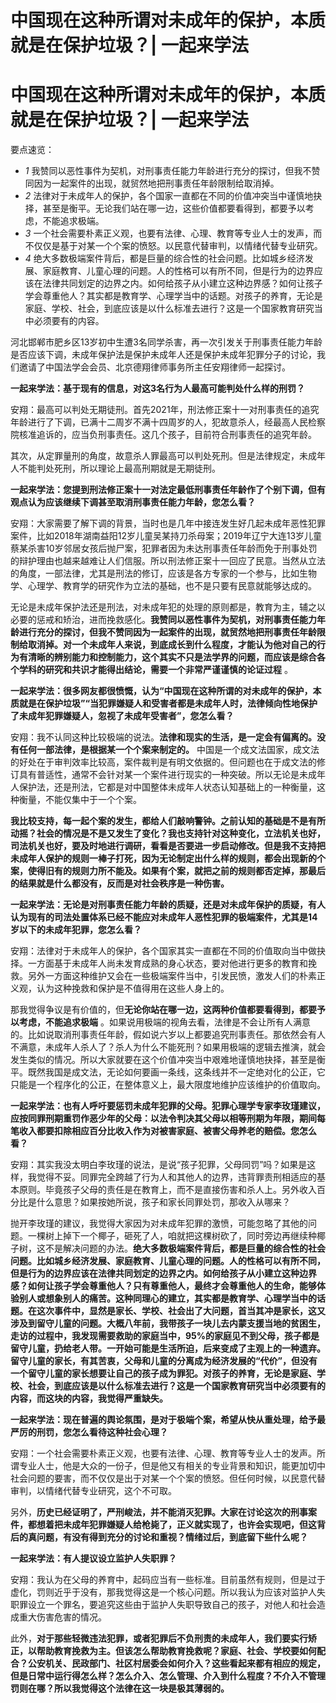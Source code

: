 # 中国现在这种所谓对未成年的保护，本质就是在保护垃圾？| 一起来学法

# 中国现在这种所谓对未成年的保护，本质就是在保护垃圾？| 一起来学法

要点速览：

  * _1_ 我赞同以恶性事件为契机，对刑事责任能力年龄进行充分的探讨，但我不赞同因为一起案件的出现，就贸然地把刑事责任年龄限制给取消掉。
  * _2_ 法律对于未成年人的保护，各个国家一直都在不同的价值冲突当中谨慎地抉择，甚至是衡平。无论我们站在哪一边，这些价值都要看得到，都要予以考虑，不能追求极端。
  * _3_ 一个社会需要朴素正义观，也要有法律、心理、教育等专业人士的发声，而不仅仅是基于对某一个个案的愤怒。以民意代替审判，以情绪代替专业研究。
  * _4_ 绝大多数极端案件背后，都是巨量的综合性的社会问题。比如城乡经济发展、家庭教育、儿童心理的问题。人的性格可以有所不同，但是行为的边界应该在法律共同划定的边界之内。如何给孩子从小建立这种边界感？如何让孩子学会尊重他人？其实都是教育学、心理学当中的话题。对孩子的养育，无论是家庭、学校、社会，到底应该是以什么标准去进行？这是一个国家教育研究当中必须要有的内容。

河北邯郸市肥乡区13岁初中生遭3名同学杀害，再一次引发关于刑事责任能力年龄是否应该下调，未成年保护法是保护未成年人还是保护未成年犯罪分子的讨论，我们邀请了中国法学会会员、北京德翔律师事务所主任安翔律师一起探讨。

**一起来学法：基于现有的信息，对这3名行为人最高可能判处什么样的刑罚？**

安翔：最高可以判处无期徒刑。首先2021年，刑法修正案十一对刑事责任的追究年龄进行了下调，已满十二周岁不满十四周岁的人，犯故意杀人，经最高人民检察院核准追诉的，应当负刑事责任。这几个孩子，目前符合刑事责任的追究年龄。

其次，从定罪量刑的角度，故意杀人罪最高可以判处死刑。但是法律规定，未成年人不能判处死刑，所以理论上最高刑期就是无期徒刑。

**一起来学法：您提到刑法修正案十一对法定最低刑事责任年龄作了个别下调，但有观点认为应该继续下调甚至取消刑事责任能力年龄，您怎么看？**

安翔：大家需要了解下调的背景，当时也是几年中接连发生好几起未成年恶性犯罪案件，比如2018年湖南益阳12岁儿童吴某持刀杀母案；2019年辽宁大连13岁儿童蔡某杀害10岁邻居女孩后抛尸案，犯罪者因为未达刑事责任年龄而免于刑事处罚的辩护理由也越来越难让人们信服。所以刑法修正案十一回应了民意。当然从立法的角度，一部法律，尤其是刑法的修订，应该是各方专家的一个参与，比如生物学、心理学、教育学的研究作为立法的基础，也不是只要有民意就能够达成的。

无论是未成年保护法还是刑法，对未成年犯的处理的原则都是，教育为主，辅之以必要的惩戒和矫治，进而挽救感化。**我赞同以恶性事件为契机，对刑事责任能力年龄进行充分的探讨，但我不赞同因为一起案件的出现，就贸然地把刑事责任年龄限制给取消掉。对一个未成年人来说，到底成长到什么程度，才能认为他对自己的行为有清晰的辨别能力和控制能力，这个其实不只是法学界的问题，而应该是综合各个学科的研究和共识才能得出结论，需要一个非常严谨谨慎的论证过程**
。

**一起来学法：很多网友都很愤慨，认为“中国现在这种所谓的对未成年的保护，本质就是在保护垃圾”“当犯罪嫌疑人和受害者都是未成年人时，法律倾向性地保护了未成年犯罪嫌疑人，忽视了未成年受害者”，您怎么看？**

安翔：我不认同这种比较极端的说法。**法律和现实的生活，是一定会有偏离的。没有任何一部法律，是根据某一个个案来制定的。**
中国是一个成文法国家，成文法的好处在于审判效率比较高，案件裁判是有明文依据的。但问题也在于成文法的修订具有普适性，通常不会针对某一个案件进行现实的一种突破。所以无论是未成年人保护法，还是刑法，它都是对中国整体未成年人状态认知基础上的一种衡量，这种衡量，不能仅集中于一个个案。

**我比较支持，每一起个案的发生，都给人们敲响警钟。之前认知的基础是不是有所动摇？社会的情况是不是又发生了变化？我也支持针对这种变化，立法机关也好，司法机关也好，要及时地进行调研，看看是否要进一步启动修改。但是我不支持把未成年人保护的规则一棒子打死，因为无论制定出什么样的规则，都会出现新的个案，使得旧有的规则力所不能及。如果有个案，就把之前的规则都否定掉，那最后的结果就是什么都没有，反而是对社会秩序是一种伤害。**

**一起来学法：无论是对刑事责任能力年龄的质疑，还是对未成年保护的质疑，有人认为现有的司法处置体系已经不能应对未成年人恶性犯罪的极端案件，尤其是14岁以下的未成年犯罪，您怎么看？**

安翔：法律对于未成年人的保护，各个国家其实一直都在不同的价值取向当中做抉择。一方面基于未成年人尚未发育成熟的身心状态，要对他进行更多的教育和挽救。另外一方面这种维护又会在一些极端案件当中，引发民愤，激发人们的朴素正义观，认为这种挽救和保护是不值得用在这些人身上的。

那我觉得争议是有价值的，但**无论你站在哪一边，这两种价值都要看得到，都要予以考虑，不能追求极端**
。如果说用极端的视角去看，法律是不会让所有人满意的。比如说取消刑事责任年龄，假如说六岁以上都要追究刑事责任。那依然会有人不满意，未成年人杀人了？杀人为什么不能死刑？如果用极端的逻辑去推演，就会发生类似的情况。所以大家就要在这个价值冲突当中艰难地谨慎地抉择，甚至是衡平。既然我国是成文法，无论如何要画一条线，这条线并不一定绝对化的公正，它只能是一个程序化的公正，在整体意义上，最大限度地维护应该维护的价值取向。

**一起来学法：也有人呼吁要惩罚未成年犯罪的父母。犯罪心理学专家李玫瑾建议，应按同罪刑期重罚作恶少年的父母：以法令判决其父母以相等刑期为年限，期间每笔收入都要扣除相应百分比收入作为对被害家庭、被害父母养老的赔偿。您怎么看？**

安翔：其实我没太明白李玫瑾的说法，是说“孩子犯罪，父母同罚”吗？如果是这样，我觉得不妥。同罪完全跨越了行为人和其他人的边界，违背罪责刑相适应的基本原则。毕竟孩子父母的责任是在教育上，而不是直接伤害和杀人上。另外收入百分比是什么意思？如果按她所说，孩子和家长同罪处罚，那收入从哪来？

抛开李玫瑾的建议，我觉得大家因为对未成年犯罪的激愤，可能忽略了其他的问题。一棵树上掉下一个椰子，砸死了人，咱就把这棵树砍了，同时旁边再继续种椰子树，这不是解决问题的办法。**绝大多数极端案件背后，都是巨量的综合性的社会问题。比如城乡经济发展、家庭教育、儿童心理的问题。人的性格可以有所不同，但是行为的边界应该在法律共同划定的边界之内。如何给孩子从小建立这种边界感？如何让孩子学会尊重他人？只有尊重他人，最终才会尊重他人的生命，能够体验别人或想象别人的痛苦。这种同理心的建立，其实都是教育学、心理学当中的话题。在这次事件中，显然是家长、学校、社会出了大问题，首当其冲是家长，这又涉及到留守儿童的问题。大概八年前，我带孩子一块儿去内蒙支援当地的贫困生，走访的过程中，我发现需要救助的家庭当中，95%的家庭见不到父母，孩子都是留守儿童，扔给老人带。一开始可能是生活所迫，后来变成了主观上的一种遗弃。留守儿童的家长，有其苦衷，父母和儿童的分离成为经济发展的“代价”，但没有一个留守儿童的家长想要让自己的孩子成为罪犯。对孩子的养育，无论是家庭、学校、社会，到底应该是以什么标准去进行？这是一个国家教育研究当中必须要有的内容，而这块的内容，我觉得严重缺失。**

**一起来学法：现在普遍的舆论氛围，是对于极端个案，希望从快从重处理，给予最严厉的刑罚，您怎么看待这种社会心理？**

安翔：一个社会需要朴素正义观，也要有法律、心理、教育等专业人士的发声。所谓专业人士，他是大众的一份子，但是他又有相关的专业背景和知识，能更加切中社会问题的要害，而不仅仅是出于对某一个个案的愤怒。但任何时候，以民意代替审判，以情绪代替专业研究，这个不可取。

另外，**历史已经证明了，严刑峻法，并不能消灭犯罪。大家在讨论这次的刑事案件，都想着把未成年犯罪嫌疑人给枪毙了，正义就实现了，也许会实现吧，但这背后的真问题，有没有得到充分的讨论和重视？情绪过后，到底留下些什么呢？**

**一起来学法：有人提议设立监护人失职罪？**

安翔：我认为在父母的养育中，起码应当有一些标准。目前虽然有规则，但是过于虚化，罚则近乎于没有，那我觉得这是一个核心问题。所以我认为应该对监护人失职罪设立一个罪名，要追究这些由于监护人失职导致自己的孩子，对他人和社会造成重大伤害危害的情况。

此外，**对于那些轻微违法犯罪，或者犯罪后不负刑责的未成年人，我们要实行矫正，以帮助教育挽救为主。但该怎么帮助教育挽救呢？家庭、社会、学校要如何配合？公安机关、民政部门、社区村居委会如何介入？这些看起来都有相应的规定，但是日常中运行得怎么样？怎么介入、怎么管理、介入到什么程度？不介入不管理罚则在哪？所以我觉得这个法律在这一块是极其薄弱的。**


